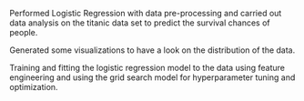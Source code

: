 Performed Logistic Regression with data pre-processing and  carried out data analysis on the titanic data set to predict the survival chances of people.

Generated some visualizations to have a look on the distribution of the data.

Training and fitting the logistic regression model to the data using feature engineering and using the grid search model for hyperparameter tuning and optimization.
